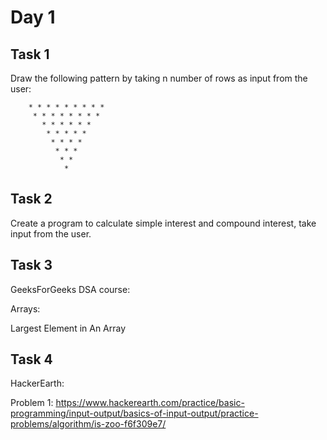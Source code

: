 # Day 1
## Task 1
Draw the following pattern by taking n number of rows as input from the user:

        * * * * * * * * * 
         * * * * * * * *
           * * * * * *
            * * * * *
             * * * *
              * * *
               * *
                *
## Task 2
Create a program to calculate simple interest and compound interest, take input from the user.
## Task 3
GeeksForGeeks DSA course:

Arrays:

Largest Element in An Array
## Task 4
HackerEarth:

Problem 1: https://www.hackerearth.com/practice/basic-programming/input-output/basics-of-input-output/practice-problems/algorithm/is-zoo-f6f309e7/
